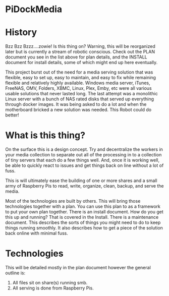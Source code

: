 # PiDockMedia

# History

Bzz Bzz Bzzz....zowie! Is this thing on? Warning, this will be reorganized later but is currently a stream of robotic conscious. Check out the PLAN document you see in the list above for plan details, and the INSTALL document for install details, some of which might end up here eventually.

This project burst out of the need for a media serving solution that was flexible, easy to set up, easy to maintain, and easy to fix while remaining flexible and relatively highly available. Windows media server, iTunes, FreeNAS, OMV, Folders, XBMC, Linux, Plex, Emby, etc were all various usable solutions that never lasted long. The last attempt was a monolithic Linux server with a bunch of NAS rated disks that served up everything through docker images. It was being asked to do a lot and when the motherboard bricked a new solution was needed. This Robot could do better!

# What is this thing?

On the surface this is a design concept. Try and decentralize the workers in your media collection to separate out all of the processing in to a collection of tiny servers that each do a few things well. And, once it is working well, be able to quickly react to issues and get things back on line without a lot of fuss.

This is will ultimately ease the building of one or more shares and a small army of Raspberry Pis to read, write, organize, clean, backup, and serve the media.

Most of the technologies are built by others. This will bring those technologies together with a plan. You can use this plan to as a framework to put your own plan together. There is an install document. How do you get this up and running? That is covered in the Install. There is a maintenance document. This describes the sorts of things you might need to do to keep things running smoothly. It also describes how to get a piece of the solution back online with minimal fuss.

# Technologies

This will be detailed mostly in the plan document however the general outline is:

1. All files sit on share(s) running smb.
2. All serving is done from Raspberry Pis.
